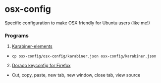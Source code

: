 # osx-config
Specific configuration to make OSX friendly for Ubuntu users (like me!)

### Programs

1. [Karabiner-elements](https://github.com/tekezo/Karabiner-Elements)
  - `cp osx-config/osx-config/karabiner.json osx-config/karabiner.json`
2. [Dorado keyconfig for Firefox](https://addons.mozilla.org/en-US/firefox/addon/dorando-keyconfig/)
  - Cut, copy, paste, new tab, new window, close tab, view source
